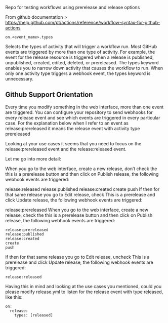 Repo for testing workflows using prerelease and release options

From github documentation > https://help.github.com/pt/actions/reference/workflow-syntax-for-github-actions

`on.<event_name>.types`

Selects the types of activity that will trigger a workflow run. Most GitHub events are triggered by more than one type of activity. For example, the event for the release resource is triggered when a release is published, unpublished, created, edited, deleted, or prereleased. The types keyword enables you to narrow down activity that causes the workflow to run. When only one activity type triggers a webhook event, the types keyword is unnecessary.

## Github Support Orientation

Every time you modify something in the web interface, more than one event are triggered. You can configure your repository to send webhooks for every release event and see which events are triggered in every particular case. For the explanation below when I refer to an event as release:prereleased it means the release event with activity type prereleased

Looking at your use cases it seems that you need to focus on the release:prereleased event and the release:released event.

Let me go into more detail:

When you go to the web interface, create a new release, don’t check the this is a prerelease button and then click on Publish release, the following webhook events are triggered:

release:released
release:published
release:created
create
push
If then for that same release you go to Edit release, check This is a prerelease and click Update release, the following webhook events are triggered:

release:prereleased
When you go to the web interface, create a new release, check the this is a prerelease button and then click on Publish release, the following webhook events are triggered:
```
release:prereleased
release:published
release:created
create
push
```
If then for that same release you go to Edit release, uncheck This is a prerelease and click Update release, the following webhook events are triggered:
```
release:released
````
Having this in mind and looking at the use cases you mentioned, could you please modify release.yml to listen for the release event with type released, like this:

```
on:
  release:
    types: [released]
```
